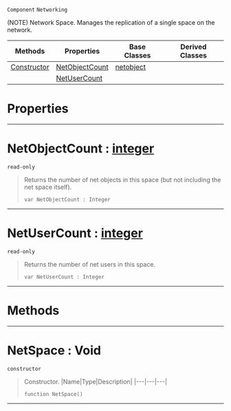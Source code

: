  `Component` `Networking`



(NOTE) Network Space. Manages the replication of a single space on the network.

|Methods|Properties|Base Classes|Derived Classes|
|---|---|---|---|
|[ Constructor](netspace.md#netspace-void)|[ NetObjectCount](netspace.md#netobjectcount-zilch-engi)|[netobject](netobject.md)| |
| |[ NetUserCount](netspace.md#netusercount-zilch-engine)| | |


 #  Properties


---  
 #  NetObjectCount : [integer](../nada_base_types/integer.md)

 `read-only`

> Returns the number of net objects in this space (but not including the net space itself).
> ``` lang=cpp, name=Nada
> var NetObjectCount : Integer


---  
 #  NetUserCount : [integer](../nada_base_types/integer.md)

 `read-only`

> Returns the number of net users in this space.
> ``` lang=cpp, name=Nada
> var NetUserCount : Integer


---  
 #  Methods


---  
 #  NetSpace : Void

 `constructor`

> Constructor.
> |Name|Type|Description|
> |---|---|---|
> ``` lang=cpp, name=Nada
> function NetSpace()
> ``` 


---  
 

 